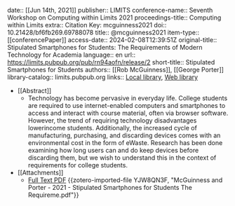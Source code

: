 date:: [[Jun 14th, 2021]]
publisher:: LIMITS
conference-name:: Seventh Workshop on Computing within Limits 2021
proceedings-title:: Computing within Limits
extra:: Citation Key: mcguinness2021
doi:: 10.21428/bf6fb269.69788078
title:: @mcguinness2021
item-type:: [[conferencePaper]]
access-date:: 2024-02-08T12:39:51Z
original-title:: Stipulated Smartphones for Students: The Requirements of Modern Technology for Academia
language:: en
url:: https://limits.pubpub.org/pub/rn94aofn/release/2
short-title:: Stipulated Smartphones for Students
authors:: [[Rob McGuinness]], [[George Porter]]
library-catalog:: limits.pubpub.org
links:: [Local library](zotero://select/groups/2386895/items/KAZQ5KD9), [Web library](https://www.zotero.org/groups/2386895/items/KAZQ5KD9)

- [[Abstract]]
	- Technology has become pervasive in everyday life. College students are required to use internet-enabled computers and smartphones to access and interact with course material, often via browser software. However, the trend of requiring technology disadvantages lowerincome students. Additionally, the increased cycle of manufacturing, purchasing, and discarding devices comes with an environmental cost in the form of eWaste. Research has been done examining how long users can and do keep devices before discarding them, but we wish to understand this in the context of requirements for college students.
- [[Attachments]]
	- [Full Text PDF](https://limits.pubpub.org/pub/rn94aofn/download/pdf) {{zotero-imported-file YJW8QN3F, "McGuinness and Porter - 2021 - Stipulated Smartphones for Students The Requireme.pdf"}}